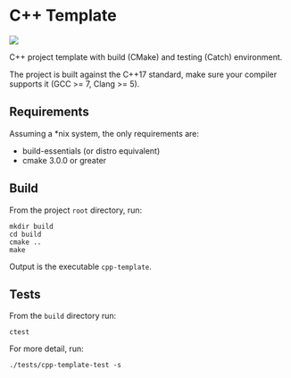# C++ Template 

[![](https://github.com/npes-95/cpp-template/workflows/CMake/badge.svg)](https://github.com/npes-95/cpp-template/actions?workflow=CMake)

C++ project template with build (CMake) and testing (Catch) environment.

The project is built against the C++17 standard, make sure your compiler supports it (GCC >= 7, 
Clang >= 5).

## Requirements

Assuming a *nix system, the only requirements are:
- build-essentials (or distro equivalent)
- cmake 3.0.0 or greater

## Build
From the project `root` directory, run:
```
mkdir build
cd build
cmake ..
make
```
Output is the executable `cpp-template`.

## Tests
From the `build` directory run:
```
ctest
```
For more detail, run:
```
./tests/cpp-template-test -s
```
